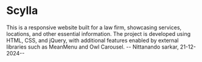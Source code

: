 # Scylla

This is a responsive website built for a law firm, showcasing services, locations, and other essential information. The project is developed using HTML, CSS, and jQuery, with additional features enabled by external libraries such as MeanMenu and Owl Carousel.
-- Nittanando sarkar, 21-12-2024--
